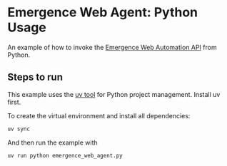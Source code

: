 # Emergence Web Agent: Python Usage

An example of how to invoke the [Emergence Web Automation API][1] from Python.

[1]: https://www.emergence.ai/web-automation-api

## Steps to run

This example uses the [uv tool][2] for Python project management. Install uv first.

[2]: https://github.com/astral-sh/uv

To create the virtual environment and install all dependencies:

```bash
uv sync
```

And then run the example with

```bash
uv run python emergence_web_agent.py
```
